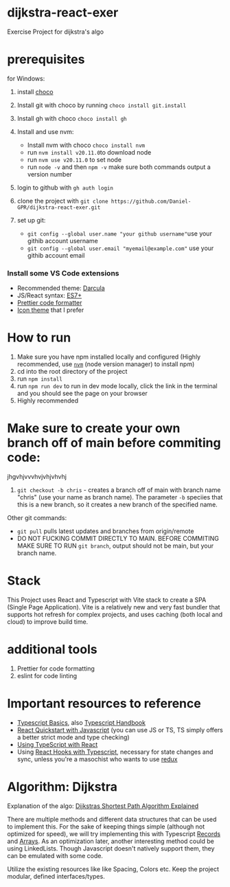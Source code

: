 # dijkstra-react-exer

Exercise Project for dijkstra's algo

# prerequisites

for Windows:

1. install [choco](https://chocolatey.org/install)
2. Install git with choco by running `choco install git.install`
3. Install gh with choco `choco install gh`
4. Install and use nvm:

   - Install nvm with choco `choco install nvm`
   - run `nvm install v20.11.0`to download node
   - run `nvm use v20.11.0` to set node
   - run `node -v` and then `npm -v` make sure both commands output a version number

5. login to github with `gh auth login`
6. clone the project with `git clone https://github.com/Daniel-GPR/dijkstra-react-exer.git`
7. set up git:
   - `git config --global user.name "your github username"`use your githib account username
   - `git config --global user.email "myemail@example.com"` use your githib account email

### Install some VS Code extensions

- Recommended theme: [Darcula](https://marketplace.visualstudio.com/items?itemName=trinm1709.dracula-theme-from-intellij)
- JS/React syntax: [ES7+](https://marketplace.visualstudio.com/items?itemName=dsznajder.es7-react-js-snippets)
- [Prettier code formatter](https://marketplace.visualstudio.com/items?itemName=esbenp.prettier-vscode)
- [Icon theme](https://marketplace.visualstudio.com/items?itemName=tal7aouy.icons) that I prefer

# How to run

1. Make sure you have npm installed locally and configured (Highly recommended, use [`nvm`](https://www.freecodecamp.org/news/node-version-manager-nvm-install-guide/) (node version manager) to install npm)
2. cd into the root directory of the project
3. run `npm install`
4. run `npm run dev` to run in dev mode locally, click the link in the terminal and you should see the page on your browser
5. Highly recommended

# Make sure to create your own branch off of main before commiting code:


jhgvhjvvvhvjvhjvhvhj
1. `git checkout -b chris` - creates a branch off of main with branch name "chris" (use your name as branch name). The parameter `-b` speciies that this is a new branch, so it creates a new branch of the specified name.

Other git commands:

- `git pull` pulls latest updates and branches from origin/remote
- DO NOT FUCKING COMMIT DIRECTLY TO MAIN. BEFORE COMMITING MAKE SURE TO RUN `git branch`, output should not be main, but your branch name.

# Stack

This Project uses React and Typescript with Vite stack to create a SPA (Single Page Application). Vite is a relatively new and very fast bundler that supports hot refresh for complex projects, and uses caching (both local and cloud) to improve build time.

# additional tools

1. Prettier for code formatting
2. eslint for code linting

# Important resources to reference

- [Typescript Basics](https://www.typescriptlang.org/docs/handbook/2/basic-types.html), also [Typescript Handbook](https://www.typescriptlang.org/docs/handbook/intro.html)
- [React Quickstart with Javascript](https://react.dev/learn) (you can use JS or TS, TS simply offers a better strict mode and type checking)
- [Using TypeScript with React](https://react.dev/learn/typescript)
- Using [React Hooks with Typescript](https://react-typescript-cheatsheet.netlify.app/docs/basic/getting-started/hooks/), necessary for state changes and sync, unless you're a masochist who wants to use [redux](https://react-redux.js.org/)

# Algorithm: Dijkstra

Explanation of the algo: [Dijkstras Shortest Path Algorithm Explained](https://www.youtube.com/watch?v=bZkzH5x0SKU)

There are multiple methods and different data structures that can be used to implement this.
For the sake of keeping things simple (although not optimized for speed), we will try implementing this with Typescript [Records](https://refine.dev/blog/typescript-record-type/#introduction) and [Arrays](https://www.w3schools.com/typescript/typescript_arrays.php).
As an optimization later, another interesting method could be using LinkedLists. Though Javascript doesn't natively support them, they can be emulated with some code.

Utilize the existing resources like like Spacing, Colors etc.
Keep the project modular, defined interfaces/types.
